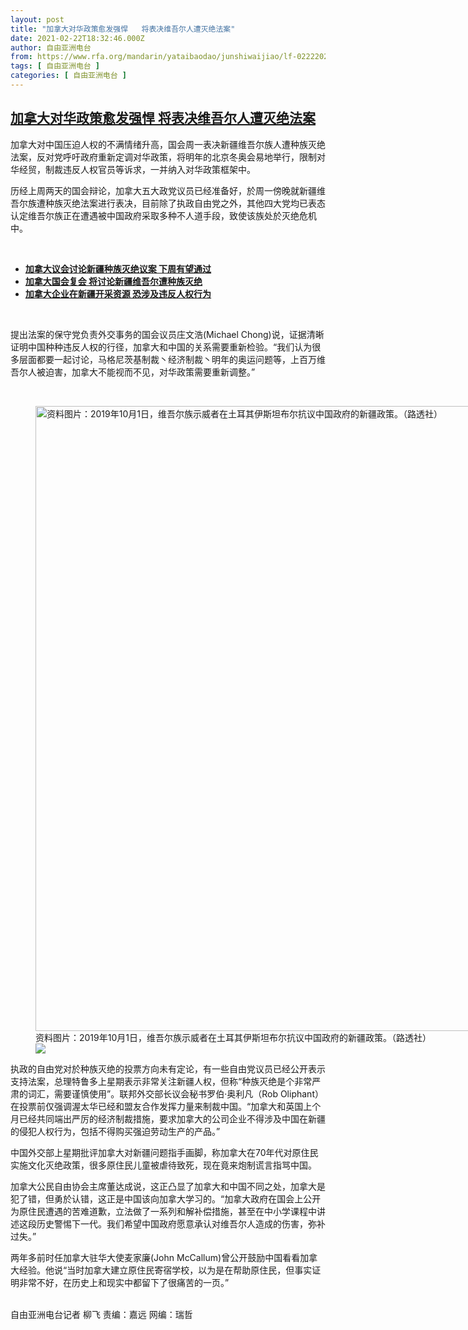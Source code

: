 ```yaml
---
layout: post
title: "加拿大对华政策愈发强悍   将表决维吾尔人遭灭绝法案"
date: 2021-02-22T18:32:46.000Z
author: 自由亚洲电台
from: https://www.rfa.org/mandarin/yataibaodao/junshiwaijiao/lf-02222021130453.html
tags: [ 自由亚洲电台 ]
categories: [ 自由亚洲电台 ]
---
```

<!--1614018766000-->
[加拿大对华政策愈发强悍   将表决维吾尔人遭灭绝法案](https://www.rfa.org/mandarin/yataibaodao/junshiwaijiao/lf-02222021130453.html)
------

<div>
<p>加拿大对中国压迫人权的不满情绪升高，国会周一表决新疆维吾尔族人遭种族灭绝法案，反对党呼吁政府重新定调对华政策，将明年的北京冬奥会易地举行，限制对华经贸，制裁违反人权官员等诉求，一并纳入对华政策框架中。</p><p>历经上周两天的国会辩论，加拿大五大政党议员已经准备好，於周一傍晚就新疆维吾尔族遭种族灭绝法案进行表决，目前除了执政自由党之外，其他四大党均已表态认定维吾尔族正在遭遇被中国政府采取多种不人道手段，致使该族处於灭绝危机中。</p><p><br/></p><ul><li><strong><a href="https://www.rfa.org/mandarin/yataibaodao/junshiwaijiao/lf-02192021135628.html">加拿大议会讨论新疆种族灭绝议案 下周有望通过</a></strong></li><li><strong><a href="https://www.rfa.org/mandarin/yataibaodao/shaoshuminzu/lf-01252021122349.html">加拿大国会复会 将讨论新疆维吾尔遭种族灭绝</a></strong></li><li><strong><a href="https://www.rfa.org/mandarin/yataibaodao/shaoshuminzu/lf-01192021132637.html">加拿大企业在新疆开采资源 恐涉及违反人权行为</a></strong></li></ul><p><br/></p><p>提出法案的保守党负责外交事务的国会议员庄文浩(Michael Chong)说，证据清晰证明中国种种违反人权的行径，加拿大和中国的关系需要重新检验。“我们认为很多层面都要一起讨论，马格尼茨基制裁丶经济制裁丶明年的奥运问题等，上百万维吾尔人被迫害，加拿大不能视而不见，对华政策需要重新调整。”</p><p><br/></p><p><figure class="image-richtext image-inline captioned" style="width:1500px;"><img alt="资料图片：2019年10月1日，维吾尔族示威者在土耳其伊斯坦布尔抗议中国政府的新疆政策。（路透社）" height="1000" src="https://www.rfa.org/mandarin/yataibaodao/junshiwaijiao/lf-02222021130453.html/image.jpg/@@images/77ee8c26-f1be-4f5a-94bb-8b96e6ae33c0.jpeg" title="image.jpg" width="1500"/><figcaption class="image-caption">资料图片：2019年10月1日，维吾尔族示威者在土耳其伊斯坦布尔抗议中国政府的新疆政策。（路透社）</figcaption><small></small><div id="zoomattribute"><a data-caption="资料图片：2019年10月1日，维吾尔族示威者在土耳其伊斯坦布尔抗议中国政府的新疆政策。（路透社）" data-fancybox="" href="https://www.rfa.org/mandarin/yataibaodao/junshiwaijiao/lf-02222021130453.html/image.jpg" id="single_image" title="资料图片：2019年10月1日，维吾尔族示威者在土耳其伊斯坦布尔抗议中国政府的新疆政策。（路透社）"><img src="/++plone++rfa-resources/img/icon-zoom.png"/></a></div></figure></p><p>执政的自由党对於种族灭绝的投票方向未有定论，有一些自由党议员已经公开表示支持法案，总理特鲁多上星期表示非常关注新疆人权，但称“种族灭绝是个非常严肃的词汇，需要谨慎使用”。联邦外交部长议会秘书罗伯·奥利凡（Rob Oliphant）在投票前仅强调渥太华已经和盟友合作发挥力量来制裁中国。“加拿大和英国上个月已经共同端出严厉的经济制裁措施，要求加拿大的公司企业不得涉及中国在新疆的侵犯人权行为，包括不得购买强迫劳动生产的产品。”</p><p>中国外交部上星期批评加拿大对新疆问题指手画脚，称加拿大在70年代对原住民实施文化灭绝政策，很多原住民儿童被虐待致死，现在竟来炮制谎言指骂中国。</p><p>加拿大公民自由协会主席董达成说，这正凸显了加拿大和中国不同之处，加拿大是犯了错，但勇於认错，这正是中国该向加拿大学习的。“加拿大政府在国会上公开为原住民遭遇的苦难道歉，立法做了一系列和解补偿措施，甚至在中小学课程中讲述这段历史警惕下一代。我们希望中国政府愿意承认对维吾尔人造成的伤害，弥补过失。”</p><p>两年多前时任加拿大驻华大使麦家廉(John McCallum)曾公开鼓励中国看看加拿大经验。他说“当时加拿大建立原住民寄宿学校，以为是在帮助原住民，但事实证明非常不好，在历史上和现实中都留下了很痛苦的一页。”</p><p><br/>自由亚洲电台记者 柳飞 责编：嘉远 网编：瑞哲</p>
</div>

